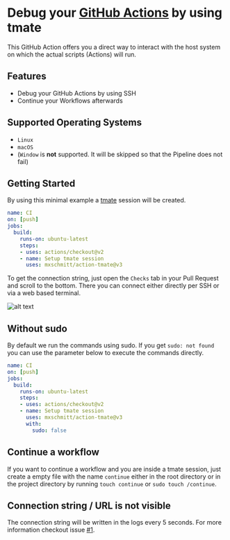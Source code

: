 # Debug your [GitHub Actions](https://github.com/features/actions) by using tmate

This GitHub Action offers you a direct way to interact with the host system on which the actual scripts (Actions) will run.

## Features

- Debug your GitHub Actions by using SSH
- Continue your Workflows afterwards

## Supported Operating Systems

- `Linux`
- `macOS`
- (`Window` is **not** supported. It will be skipped so that the Pipeline does not fail)

## Getting Started

By using this minimal example a [tmate](https://tmate.io) session will be created.

```yaml
name: CI
on: [push]
jobs:
  build:
    runs-on: ubuntu-latest
    steps:
    - uses: actions/checkout@v2
    - name: Setup tmate session
      uses: mxschmitt/action-tmate@v3
```

To get the connection string, just open the `Checks` tab in your Pull Request and scroll to the bottom. There you can connect either directly per SSH or via a web based terminal.

![alt text](./docs/checks-tab.png "Logo Title Text 1")

## Without sudo

By default we run the commands using sudo. If you get `sudo: not found` you can use the parameter below to execute the commands directly.

```yaml
name: CI
on: [push]
jobs:
  build:
    runs-on: ubuntu-latest
    steps:
    - uses: actions/checkout@v2
    - name: Setup tmate session
      uses: mxschmitt/action-tmate@v3
      with:
        sudo: false
```

## Continue a workflow

If you want to continue a workflow and you are inside a tmate session, just create a empty file with the name `continue` either in the root directory or in the project directory by running `touch continue` or `sudo touch /continue`.

## Connection string / URL is not visible

The connection string will be written in the logs every 5 seconds. For more information checkout issue [#1](https://github.com/mxschmitt/action-tmate/issues/1).
